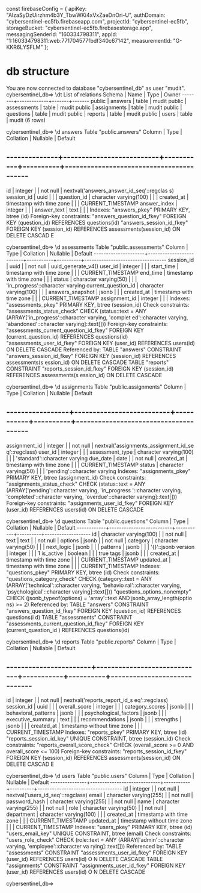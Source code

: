 

const firebaseConfig = {
  apiKey: "AIzaSyDzUirzhm4b3Y_TbwWKi4xVxZaeDnOri-U",
  authDomain: "cybersentinel-ec5fb.firebaseapp.com",
  projectId: "cybersentinel-ec5fb",
  storageBucket: "cybersentinel-ec5fb.firebasestorage.app",
  messagingSenderId: "160334798311",
  appId: "1:160334798311:web:771704577fbdf340c67142",
  measurementId: "G-KKR6LYSFLM"
};




# db structure
You are now connected to database "cybersentinel_db" as user "mudit".
cybersentinel_db=> \dt
          List of relations
 Schema |    Name     | Type  | Owner
--------+-------------+-------+-------
 public | answers     | table | mudit
 public | assessments | table | mudit
 public | assignments | table | mudit
 public | questions   | table | mudit
 public | reports     | table | mudit
 public | users       | table | mudit
(6 rows)


cybersentinel_db=> \d answers
                                           Table "public.answers"
    Column    |           Type           | Collation | Nullable |                  Default

--------------+--------------------------+-----------+----------+-----------------------------------------
---
 id           | integer                  |           | not null | nextval('answers_answer_id_seq'::regclas
s)
 session_id   | uuid                     |           |          |
 question_id  | character varying(100)   |           |          |
 created_at   | timestamp with time zone |           |          | CURRENT_TIMESTAMP
 answer_index | integer                  |           |          |
 answer_text  | text                     |           |          |
Indexes:
    "answers_pkey" PRIMARY KEY, btree (id)
Foreign-key constraints:
    "answers_question_id_fkey" FOREIGN KEY (question_id) REFERENCES questions(id)
    "answers_session_id_fkey" FOREIGN KEY (session_id) REFERENCES assessments(session_id) ON DELETE CASCAD
E


cybersentinel_db=> \d assessments
                                        Table "public.assessments"
       Column        |           Type           | Collation | Nullable |             Default
---------------------+--------------------------+-----------+----------+----------------------------------
 session_id          | uuid                     |           | not null | uuid_generate_v4()
 user_id             | integer                  |           |          |
 start_time          | timestamp with time zone |           |          | CURRENT_TIMESTAMP
 end_time            | timestamp with time zone |           |          |
 status              | character varying(50)    |           |          | 'in_progress'::character varying
 current_question_id | character varying(100)   |           |          |
 answers_snapshot    | jsonb                    |           |          |
 created_at          | timestamp with time zone |           |          | CURRENT_TIMESTAMP
 assignment_id       | integer                  |           |          |
Indexes:
    "assessments_pkey" PRIMARY KEY, btree (session_id)
Check constraints:
    "assessments_status_check" CHECK (status::text = ANY (ARRAY['in_progress'::character varying, 'complet
ed'::character varying, 'abandoned'::character varying]::text[]))
Foreign-key constraints:
    "assessments_current_question_id_fkey" FOREIGN KEY (current_question_id) REFERENCES questions(id)
    "assessments_user_id_fkey" FOREIGN KEY (user_id) REFERENCES users(id) ON DELETE CASCADE
Referenced by:
    TABLE "answers" CONSTRAINT "answers_session_id_fkey" FOREIGN KEY (session_id) REFERENCES assessments(s
ession_id) ON DELETE CASCADE
    TABLE "reports" CONSTRAINT "reports_session_id_fkey" FOREIGN KEY (session_id) REFERENCES assessments(s
ession_id) ON DELETE CASCADE


cybersentinel_db=> \d assignments
                                               Table "public.assignments"
     Column      |           Type           | Collation | Nullable |                      Default

-----------------+--------------------------+-----------+----------+--------------------------------------
--------------
 assignment_id   | integer                  |           | not null | nextval('assignments_assignment_id_se
q'::regclass)
 user_id         | integer                  |           |          |
 assessment_type | character varying(100)   |           |          | 'standard'::character varying
 due_date        | date                     |           | not null |
 created_at      | timestamp with time zone |           |          | CURRENT_TIMESTAMP
 status          | character varying(50)    |           |          | 'pending'::character varying
Indexes:
    "assignments_pkey" PRIMARY KEY, btree (assignment_id)
Check constraints:
    "assignments_status_check" CHECK (status::text = ANY (ARRAY['pending'::character varying, 'in_progress
'::character varying, 'completed'::character varying, 'overdue'::character varying]::text[]))
Foreign-key constraints:
    "assignments_user_id_fkey" FOREIGN KEY (user_id) REFERENCES users(id) ON DELETE CASCADE


cybersentinel_db=> \d questions
                             Table "public.questions"
   Column   |           Type           | Collation | Nullable |      Default
------------+--------------------------+-----------+----------+-------------------
 id         | character varying(100)   |           | not null |
 text       | text                     |           | not null |
 options    | jsonb                    |           | not null |
 category   | character varying(50)    |           |          |
 next_logic | jsonb                    |           |          |
 patterns   | jsonb                    |           |          | '{}'::jsonb
 version    | integer                  |           |          | 1
 is_active  | boolean                  |           |          | true
 tags       | jsonb                    |           |          |
 created_at | timestamp with time zone |           |          | CURRENT_TIMESTAMP
 updated_at | timestamp with time zone |           |          | CURRENT_TIMESTAMP
Indexes:
    "questions_pkey" PRIMARY KEY, btree (id)
Check constraints:
    "questions_category_check" CHECK (category::text = ANY (ARRAY['technical'::character varying, 'behavio
ral'::character varying, 'psychological'::character varying]::text[]))
    "questions_options_nonempty" CHECK (jsonb_typeof(options) = 'array'::text AND jsonb_array_length(optio
ns) >= 2)
Referenced by:
    TABLE "answers" CONSTRAINT "answers_question_id_fkey" FOREIGN KEY (question_id) REFERENCES questions(i
d)
    TABLE "assessments" CONSTRAINT "assessments_current_question_id_fkey" FOREIGN KEY (current_question_id
) REFERENCES questions(id)


cybersentinel_db=> \d reports
                                                 Table "public.reports"
        Column         |            Type             | Collation | Nullable |                  Default

-----------------------+-----------------------------+-----------+----------+-----------------------------
---------------
 id                    | integer                     |           | not null | nextval('reports_report_id_s
eq'::regclass)
 session_id            | uuid                        |           |          |
 overall_score         | integer                     |           |          |
 category_scores       | jsonb                       |           |          |
 behavioral_patterns   | jsonb                       |           |          |
 psychological_factors | jsonb                       |           |          |
 executive_summary     | text                        |           |          |
 recommendations       | jsonb                       |           |          |
 strengths             | jsonb                       |           |          |
 created_at            | timestamp without time zone |           |          | CURRENT_TIMESTAMP
Indexes:
    "reports_pkey" PRIMARY KEY, btree (id)
    "reports_session_id_key" UNIQUE CONSTRAINT, btree (session_id)
Check constraints:
    "reports_overall_score_check" CHECK (overall_score >= 0 AND overall_score <= 100)
Foreign-key constraints:
    "reports_session_id_fkey" FOREIGN KEY (session_id) REFERENCES assessments(session_id) ON DELETE CASCAD
E


cybersentinel_db=> \d users
                                          Table "public.users"
    Column     |            Type             | Collation | Nullable |              Default
---------------+-----------------------------+-----------+----------+-----------------------------------
 id            | integer                     |           | not null | nextval('users_id_seq'::regclass)
 email         | character varying(255)      |           | not null |
 password_hash | character varying(255)      |           | not null |
 name          | character varying(255)      |           | not null |
 role          | character varying(50)       |           | not null |
 department    | character varying(100)      |           |          |
 created_at    | timestamp with time zone    |           |          | CURRENT_TIMESTAMP
 updated_at    | timestamp without time zone |           |          | CURRENT_TIMESTAMP
Indexes:
    "users_pkey" PRIMARY KEY, btree (id)
    "users_email_key" UNIQUE CONSTRAINT, btree (email)
Check constraints:
    "users_role_check" CHECK (role::text = ANY (ARRAY['admin'::character varying, 'employee'::character va
rying]::text[]))
Referenced by:
    TABLE "assessments" CONSTRAINT "assessments_user_id_fkey" FOREIGN KEY (user_id) REFERENCES users(id) O
N DELETE CASCADE
    TABLE "assignments" CONSTRAINT "assignments_user_id_fkey" FOREIGN KEY (user_id) REFERENCES users(id) O
N DELETE CASCADE


cybersentinel_db=>